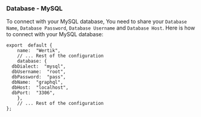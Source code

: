
### Database - MySQL

To connect with your MySQL database, You need to share your `Database Name`, `Database Password`, `Database Username` and `Database Host`. Here is how to connect with your MySQL database:

	export  default {
		name:  "Wertik",
		// ... Rest of the configuration
		database: {
      dbDialect:  "mysql",
      dbUsername:  "root",
      dbPassword:  "pass",
      dbName:  "graphql",
      dbHost:  "localhost",
      dbPort:  "3306",
		},
		// ... Rest of the configuration
	};